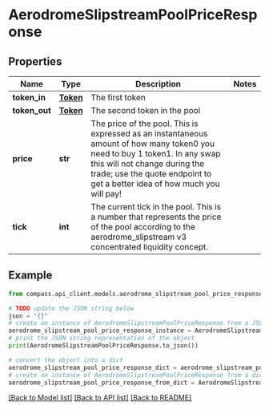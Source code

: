 # AerodromeSlipstreamPoolPriceResponse


## Properties

Name | Type | Description | Notes
------------ | ------------- | ------------- | -------------
**token_in** | [**Token**](Token.md) | The first token  | 
**token_out** | [**Token**](Token.md) | The second token in the pool | 
**price** | **str** | The price of the pool. This is expressed as an instantaneous amount of how many token0 you need to buy 1 token1. In any swap this will not change during the trade; use the quote endpoint to get a better idea of how much you will pay! | 
**tick** | **int** | The current tick in the pool. This is a number that represents the price of the pool according to the aerodrome_slipstream v3 concentrated liquidity concept. | 

## Example

```python
from compass.api_client.models.aerodrome_slipstream_pool_price_response import AerodromeSlipstreamPoolPriceResponse

# TODO update the JSON string below
json = "{}"
# create an instance of AerodromeSlipstreamPoolPriceResponse from a JSON string
aerodrome_slipstream_pool_price_response_instance = AerodromeSlipstreamPoolPriceResponse.from_json(json)
# print the JSON string representation of the object
print(AerodromeSlipstreamPoolPriceResponse.to_json())

# convert the object into a dict
aerodrome_slipstream_pool_price_response_dict = aerodrome_slipstream_pool_price_response_instance.to_dict()
# create an instance of AerodromeSlipstreamPoolPriceResponse from a dict
aerodrome_slipstream_pool_price_response_from_dict = AerodromeSlipstreamPoolPriceResponse.from_dict(aerodrome_slipstream_pool_price_response_dict)
```
[[Back to Model list]](../README.md#documentation-for-models) [[Back to API list]](../README.md#documentation-for-api-endpoints) [[Back to README]](../README.md)


